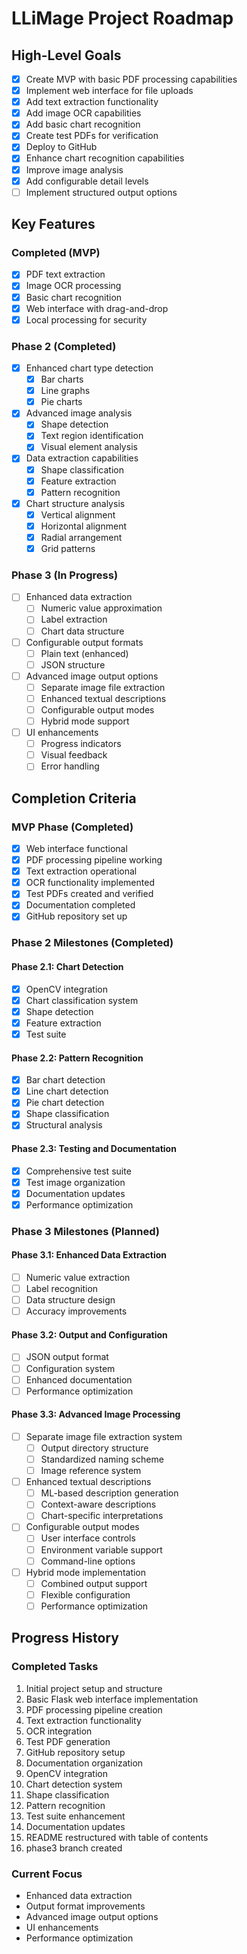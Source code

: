 # LLiMage Project Roadmap

## High-Level Goals
- [x] Create MVP with basic PDF processing capabilities
- [x] Implement web interface for file uploads
- [x] Add text extraction functionality
- [x] Add image OCR capabilities
- [x] Add basic chart recognition
- [x] Create test PDFs for verification
- [x] Deploy to GitHub
- [x] Enhance chart recognition capabilities
- [x] Improve image analysis
- [x] Add configurable detail levels
- [ ] Implement structured output options

## Key Features
### Completed (MVP)
- [x] PDF text extraction
- [x] Image OCR processing
- [x] Basic chart recognition
- [x] Web interface with drag-and-drop
- [x] Local processing for security

### Phase 2 (Completed)
- [x] Enhanced chart type detection
  - [x] Bar charts
  - [x] Line graphs
  - [x] Pie charts
- [x] Advanced image analysis
  - [x] Shape detection
  - [x] Text region identification
  - [x] Visual element analysis
- [x] Data extraction capabilities
  - [x] Shape classification
  - [x] Feature extraction
  - [x] Pattern recognition
- [x] Chart structure analysis
  - [x] Vertical alignment
  - [x] Horizontal alignment
  - [x] Radial arrangement
  - [x] Grid patterns

### Phase 3 (In Progress)
- [ ] Enhanced data extraction
  - [ ] Numeric value approximation
  - [ ] Label extraction
  - [ ] Chart data structure
- [ ] Configurable output formats
  - [ ] Plain text (enhanced)
  - [ ] JSON structure
- [ ] Advanced image output options
  - [ ] Separate image file extraction
  - [ ] Enhanced textual descriptions
  - [ ] Configurable output modes
  - [ ] Hybrid mode support
- [ ] UI enhancements
  - [ ] Progress indicators
  - [ ] Visual feedback
  - [ ] Error handling

## Completion Criteria
### MVP Phase (Completed)
- [x] Web interface functional
- [x] PDF processing pipeline working
- [x] Text extraction operational
- [x] OCR functionality implemented
- [x] Test PDFs created and verified
- [x] Documentation completed
- [x] GitHub repository set up

### Phase 2 Milestones (Completed)
#### Phase 2.1: Chart Detection
- [x] OpenCV integration
- [x] Chart classification system
- [x] Shape detection
- [x] Feature extraction
- [x] Test suite

#### Phase 2.2: Pattern Recognition
- [x] Bar chart detection
- [x] Line chart detection
- [x] Pie chart detection
- [x] Shape classification
- [x] Structural analysis

#### Phase 2.3: Testing and Documentation
- [x] Comprehensive test suite
- [x] Test image organization
- [x] Documentation updates
- [x] Performance optimization

### Phase 3 Milestones (Planned)
#### Phase 3.1: Enhanced Data Extraction
- [ ] Numeric value extraction
- [ ] Label recognition
- [ ] Data structure design
- [ ] Accuracy improvements

#### Phase 3.2: Output and Configuration
- [ ] JSON output format
- [ ] Configuration system
- [ ] Enhanced documentation
- [ ] Performance optimization

#### Phase 3.3: Advanced Image Processing
- [ ] Separate image file extraction system
  - [ ] Output directory structure
  - [ ] Standardized naming scheme
  - [ ] Image reference system
- [ ] Enhanced textual descriptions
  - [ ] ML-based description generation
  - [ ] Context-aware descriptions
  - [ ] Chart-specific interpretations
- [ ] Configurable output modes
  - [ ] User interface controls
  - [ ] Environment variable support
  - [ ] Command-line options
- [ ] Hybrid mode implementation
  - [ ] Combined output support
  - [ ] Flexible configuration
  - [ ] Performance optimization

## Progress History
### Completed Tasks
1. Initial project setup and structure
2. Basic Flask web interface implementation
3. PDF processing pipeline creation
4. Text extraction functionality
5. OCR integration
6. Test PDF generation
7. GitHub repository setup
8. Documentation organization
9. OpenCV integration
10. Chart detection system
11. Shape classification
12. Pattern recognition
13. Test suite enhancement
14. Documentation updates
15. README restructured with table of contents
16. phase3 branch created

### Current Focus
- Enhanced data extraction
- Output format improvements
- Advanced image output options
- UI enhancements
- Performance optimization
